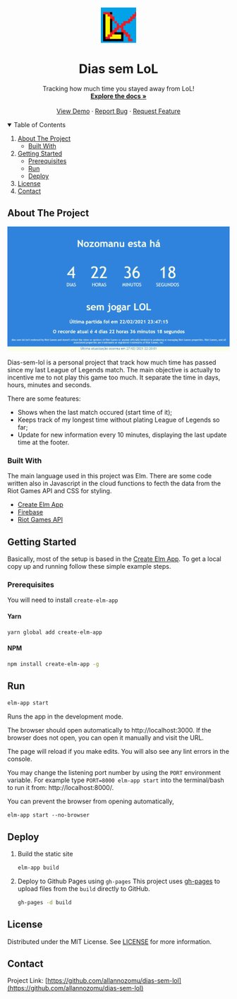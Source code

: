 <!--
This template is based on https://github.com/othneildrew/Best-README-Template
-->



<!-- PROJECT SHIELDS -->
<!--
*** I'm using markdown "reference style" links for readability.
*** Reference links are enclosed in brackets [ ] instead of parentheses ( ).
*** See the bottom of this document for the declaration of the reference variables
*** for contributors-url, forks-url, etc. This is an optional, concise syntax you may use.
*** https://www.markdownguide.org/basic-syntax/#reference-style-links
-->
<!-- [![Contributors][contributors-shield]][contributors-url]
[![Forks][forks-shield]][forks-url]
[![Stargazers][stars-shield]][stars-url]
[![Issues][issues-shield]][issues-url]
[![MIT License][license-shield]][license-url]
[![LinkedIn][linkedin-shield]][linkedin-url] -->



<!-- PROJECT LOGO -->
<br />
<p align="center">
  <a href="https://github.com/allannozomu/dias-sem-lol">
    <img src="public/logo.png" alt="Logo" width="80" height="80">
  </a>

  <h1 align="center">Dias sem LoL</h1>

  <p align="center">
    Tracking how much time you stayed away from LoL!
    <br />
    <a href="https://github.com/allannozomu/dias-sem-lol"><strong>Explore the docs »</strong></a>
    <br />
    <br />
    <a href="https://allannozomu.github.io/dias-sem-lol/">View Demo</a>
    ·
    <a href="https://github.com/allannozomu/dias-sem-lol/issues">Report Bug</a>
    ·
    <a href="https://github.com/allannozomu/dias-sem-lol/issues">Request Feature</a>
  </p>
</p>



<!-- TABLE OF CONTENTS -->
<details open="open">
  <summary>Table of Contents</summary>
  <ol>
    <li>
      <a href="#about-the-project">About The Project</a>
      <ul>
        <li><a href="#built-with">Built With</a></li>
      </ul>
    </li>
    <li>
      <a href="#getting-started">Getting Started</a>
      <ul>
        <li><a href="#prerequisites">Prerequisites</a></li>
        <li><a href="#run">Run</a></li>
        <li><a href="#deploy">Deploy</a></li>
      </ul>
    </li>
    <li><a href="#license">License</a></li>
    <li><a href="#contact">Contact</a></li>
  </ol>
</details>



<!-- ABOUT THE PROJECT -->
## About The Project

[![Product Name Screen Shot][product-screenshot]](https://example.com)

Dias-sem-lol is a personal project that track how much time has passed since my last League of Legends match. The main objective is actually to incentive me to not play this game too much. It separate the time in days, hours, minutes and seconds.

There are some features:
* Shows when the last match occured (start time of it);
* Keeps track of my longest time without plating League of Legends so far;
* Update for new information every 10 minutes, displaying the last update time at the footer.

### Built With

The main language used in this project was Elm. There are some code written also in Javascript in the cloud functions to fecth the data from the Riot Games API and CSS for styling.
* [Create Elm App](https://github.com/halfzebra/create-elm-app)
* [Firebase](https://firebase.google.com/)
* [Riot Games API](https://developer.riotgames.com/)



<!-- GETTING STARTED -->
## Getting Started

Basically, most of the setup is based in the [Create Elm App](https://github.com/halfzebra/create-elm-app/blob/master/template/README.md#elm-app-start).
To get a local copy up and running follow these simple example steps.

### Prerequisites

You will need to install `create-elm-app`

#### Yarn
```sh
yarn global add create-elm-app
```
#### NPM
```sh
npm install create-elm-app -g
```

## Run

```sh
elm-app start
```

Runs the app in the development mode.

The browser should open automatically to http://localhost:3000. If the browser does not open, you can open it manually and visit the URL.

The page will reload if you make edits. You will also see any lint errors in the console.

You may change the listening port number by using the `PORT` environment variable. For example type `PORT=8000 elm-app start` into the terminal/bash to run it from: http://localhost:8000/.

You can prevent the browser from opening automatically,

```
elm-app start --no-browser
```


## Deploy

1. Build the static site
   ``` sh
   elm-app build
   ```
2. Deploy to Github Pages using `gh-pages`
    This project uses [gh-pages](https://www.npmjs.com/package/gh-pages) to upload files from the `build` directly to GitHub.

    ```sh
    gh-pages -d build
    ```

<!-- LICENSE -->
## License

Distributed under the MIT License. See [LICENSE](https://raw.githubusercontent.com/AllanNozomu/dias-sem-lol/main/LICENSE) for more information.


<!-- CONTACT -->
## Contact

Project Link: [https://github.com/allannozomu/dias-sem-lol](https://github.com/allannozomu/dias-sem-lol)

[product-screenshot]: public/screenshot.png
